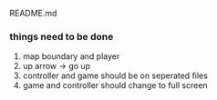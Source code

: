 README.md

### things need to be done

1. map boundary and player
2. up arrow -> go up
3. controller  and game should be on seperated files
4. game and controller should change to full screen